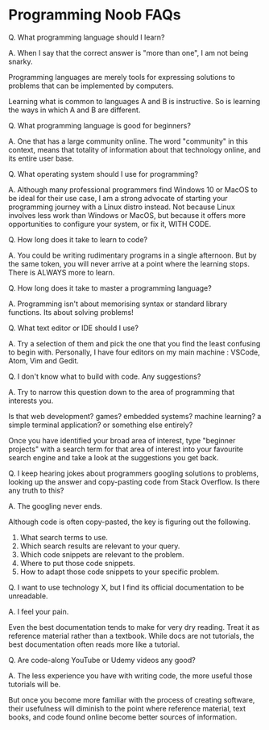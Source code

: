 # Programming Noob FAQs

Q. What programming language should I learn?

A. When I say that the correct answer is "more than one", I am not being snarky.

Programming languages are merely tools for expressing solutions to problems that can be implemented by computers.

Learning what is common to languages A and B is instructive. So is learning the ways in which A and B are different.

Q. What programming language is good for beginners?

A. One that has a large community online. The word "community" in this context, means that totality of information about that technology online, and its entire user base.

Q. What operating system should I use for programming?

A. Although many professional programmers find Windows 10 or MacOS to be ideal for their use case, I am a strong advocate of starting your programming journey with a Linux distro instead. Not because Linux involves less work than Windows or MacOS, but because it offers more opportunities to configure your system, or fix it, WITH CODE.

Q. How long does it take to learn to code?

A. You could be writing rudimentary programs in a single afternoon. But by the same token, you will never arrive at a point where the learning stops. There is
ALWAYS more to learn.

Q. How long does it take to master a programming language?

A. Programming isn't about memorising syntax or standard library functions. Its about solving problems!

Q. What text editor or IDE should I use?

A. Try a selection of them and pick the one that you find the least confusing to begin with. Personally, I have four editors on my main machine : VSCode, Atom, Vim and Gedit.

Q. I don't know what to build with code. Any suggestions?

A. Try to narrow this question down to the area of programming that interests you.

Is that web development? games? embedded systems? machine learning? a simple terminal application? or something else entirely?

Once you have identified your broad area of interest, type "beginner projects" with a search term for that area of interest into your favourite search engine and take a look at the suggestions you get back.

Q. I keep hearing jokes about programmers googling solutions to problems, looking up the answer and copy-pasting code from Stack Overflow. Is there any truth to this?

A. The googling never ends.

Although code is often copy-pasted, the key is figuring out the following.

1. What search terms to use.
2. Which search results are relevant to your query.
3. Which code snippets are relevant to the problem.
4. Where to put those code snippets.
5. How to adapt those code snippets to your specific problem.

Q. I want to use technology X, but I find its official documentation to be unreadable.

A. I feel your pain.

Even the best documentation tends to make for very dry reading. Treat it as reference material rather than a textbook. While docs are not tutorials, the best documentation often reads more like a tutorial.

Q. Are code-along YouTube or Udemy videos any good?

A. The less experience you have with writing code, the more useful those tutorials will be.

But once you become more familiar with the process of creating software, their usefulness will diminish to the point where reference material, text books, and code found online become better sources of information.
